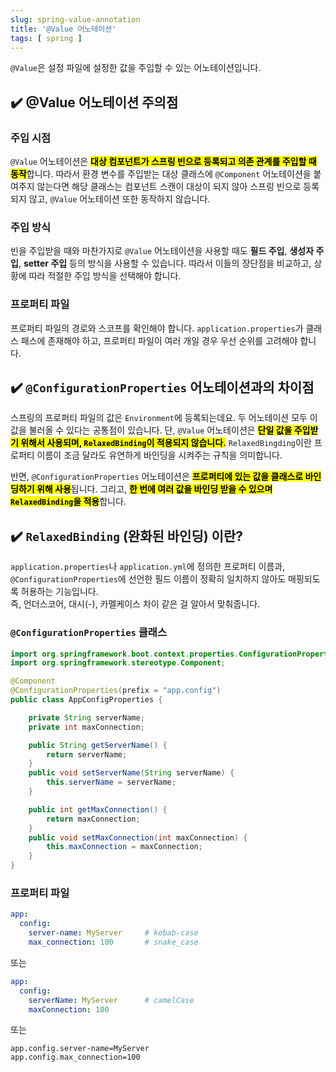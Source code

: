 ```yaml
---
slug: spring-value-annotation
title: '@Value 어노테이션'
tags: [ spring ]
---
```


`@Value`은 설정 파일에 설정한 값을 주입할 수 있는 어노테이션입니다.

## ✔️ @Value 어노테이션 주의점
### 주입 시점
`@Value` 어노테이션은 <mark>**대상 컴포넌트가 스프링 빈으로 등록되고 의존 관계를 주입할 때 동작**</mark>합니다. 따라서 환경 변수를 주입받는 대상 클래스에 `@Component` 어노테이션을 붙여주지 않는다면 해당 클래스는 컴포넌트 스캔이 대상이 되지 않아 스프링 빈으로 등록되지 않고, `@Value` 어노테이션 또한 동작하지 않습니다.

### 주입 방식
빈을 주입받을 때와 마찬가지로 `@Value` 어노테이션을 사용할 때도 **필드 주입**, **생성자 주입**, **setter 주입** 등의 방식을 사용할 수 있습니다. 따라서 이들의 장단점을 비교하고, 상황에 따라 적절한 주입 방식을 선택해야 합니다.

### 프로퍼티 파일
프로퍼티 파일의 경로와 스코프를 확인해야 합니다. `application.properties`가 클래스 패스에 존재해야 하고, 프로퍼티 파일이 여러 개일 경우 우선 순위를 고려해야 합니다.

## ✔️ `@ConfigurationProperties` 어노테이션과의 차이점
스프링의 프로퍼티 파일의 값은 `Environment`에 등록되는데요. 두 어노테이션 모두 이 값을 불러올 수 있다는 공통점이 있습니다. 단, `@Value` 어노테이션은 <mark>**단일 값을 주입받기 위해서 사용되며, `RelaxedBinding`이 적용되지 않습니다.**</mark> `RelaxedBingding`이란 프로퍼티 이름이 조금 달라도 유연하게 바인딩을 시켜주는 규칙을 의미합니다.

반면, `@ConfigurationProperties` 어노테이션은 <mark>**프로퍼티에 있는 값을 클래스로 바인딩하기 위해 사용**</mark>됩니다. 그리고, <mark>**한 번에 여러 값을 바인딩 받을 수 있으며 `RelaxedBinding`을 적용**</mark>합니다.

## ✔️ `RelaxedBinding` (완화된 바인딩) 이란?
`application.properties`나 `application.yml`에 정의한 프로퍼티 이름과, `@ConfigurationProperties`에 선언한 필드 이름이 정확히 일치하지 않아도 매핑되도록 허용하는 기능입니다.  
즉, 언더스코어, 대시(-), 카멜케이스 차이 같은 걸 알아서 맞춰줍니다.

### `@ConfigurationProperties` 클래스
```java
import org.springframework.boot.context.properties.ConfigurationProperties;
import org.springframework.stereotype.Component;

@Component
@ConfigurationProperties(prefix = "app.config")
public class AppConfigProperties {

    private String serverName;
    private int maxConnection;

    public String getServerName() {
        return serverName;
    }
    public void setServerName(String serverName) {
        this.serverName = serverName;
    }

    public int getMaxConnection() {
        return maxConnection;
    }
    public void setMaxConnection(int maxConnection) {
        this.maxConnection = maxConnection;
    }
}
```

### 프로퍼티 파일
```yaml
app:
  config:
    server-name: MyServer     # kebab-case
    max_connection: 100       # snake_case
```
또는
```yaml
app:
  config:
    serverName: MyServer      # camelCase
    maxConnection: 100
```
또는
```properties
app.config.server-name=MyServer
app.config.max_connection=100
```